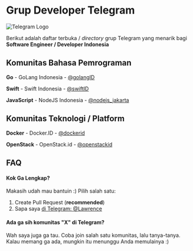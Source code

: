 # Grup Developer Telegram 

![Telegram Logo](https://telegram.org/img/t_logo.png)

Berikut adalah daftar terbuka / *directory* grup Telegram yang menarik bagi **Software Engineer / Developer Indonesia** 

## Komunitas Bahasa Pemrograman

**Go** - GoLang Indonesia - [@golangID](https://telegram.me/golangID "@golangID")

**Swift** - Swift Indonesia - [@swiftID](https://telegram.me/swiftID "@swiftID")

**JavaScript** - NodeJS Indonesia - [@nodejs_jakarta](https://telegram.me/nodejs_jakarta "@nodejs_jakarta")

## Komunitas Teknologi / Platform

**Docker** - Docker.ID - [@dockerid](https://telegram.me/dockerid "@dockerid")

**OpenStack** - OpenStack.id - [@openstackid](https://telegram.me/openstackid "@openstackid")

## FAQ

#### Kok Ga Lengkap?

Makasih udah mau bantuin :) Pilih salah satu: 

1. Create Pull Request (**recommended**)
2. Sapa saya [di Telegram: @Lawrence](https://telegram.me/lawrence "Sapa @Lawrence di Telegram") 


#### Ada ga sih komunitas "X" di Telegram?

Wah saya juga ga tau. Coba join salah satu komunitas, lalu tanya-tanya. Kalau memang ga ada, mungkin itu menunggu Anda memulainya :)
